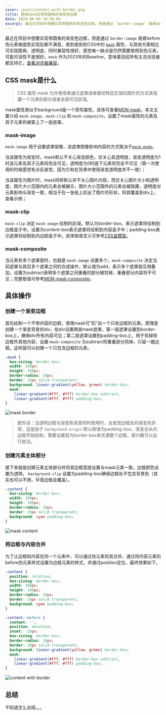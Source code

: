 ```yaml
---
cover: /post/content-with-border.png
title: 使用mask实现带圆角的渐变色边框
date: 2024-06-09 19:36:08
excerpt: 最近在项目中想要实现带圆角的渐变色边框，但是通过 `border-image` 或者before伪元素做底色实现后都不满意，直到查到到CSS中的mask属性，与其他方案相比可实现圆角、透明底，同时兼容性很好，感觉唯一缺点是仍然需要使用到伪元素，可能可读性不是很好。
---
```


最近在项目中想要实现带圆角的渐变色边框，但是通过 `border-image` 或者before伪元素做底色实现后都不满意，直到查到到CSS中的 [`mask`](https://developer.mozilla.org/zh-CN/docs/Web/CSS/mask) 属性，与其他方案相比可实现圆角、透明底，同时兼容性很好，感觉唯一缺点是仍然需要使用到伪元素，可能可读性不是很好。`mask` 作为2023年的Baseline，意味着目前所有主流浏览器都支持它，[查看浏览器兼容](https://caniuse.com/?search=CSS%20Masks)。

## CSS mask是什么

> CSS 属性 mask 允许使用者通过遮罩或者裁切特定区域的图片的方式来隐藏一个元素的部分或者全部可见区域。

mask属性类似于background是一个简写属性，具体可查看[MDN mask](https://developer.mozilla.org/zh-CN/docs/Web/CSS/mask)，本文主要介绍 `mask-image`、`mask-clip` 和 `mask-composite`，设置了mask属性的元素及其子元素将被蒙上了一层遮罩。

### mask-image

`mask-image` 用于设置遮罩层像，该遮罩图像影响内容的方式取决于[`mask-mode`](https://developer.mozilla.org/zh-CN/docs/Web/CSS/mask-mode)。

当该属性为渐变时，mask默认不关心渐变颜色，仅关心其透明度，渐变透明度为1时该元素及其子元素将完全可见，透明度为0时底下元素将完全不可见（第一次使用的时候感觉有点反直觉，因为它和在背景中使用渐变透明度并不一致）；

当该属性为图片时，mask同样默认并不关心图片内容，而仅关心图片大小和透明度，图片大小范围内的元素会被展示，图片大小范围外的元素会被隐藏，透明度对元素影响与渐变一致，相当于在一张纸上扣出了图片的形状，将其覆盖到div上，查看示例；

### mask-clip

`mask-clip` 决定 `mask-image` 绘制的区域，默认为border-box，表示遮罩将绘制到边框盒子中。设置为content-box表示遮罩将绘制到内容盒子中；padding-box表示遮罩将绘制到内边距盒子中。具体取值含义可参考[CSS盒模型](https://developer.mozilla.org/zh-CN/docs/Learn/CSS/Building_blocks/The_box_model)。

### mask-composite

当元素有多个遮罩层时，也就是 `mask-image` 设置多个，`mask-composite` 决定当前遮罩与其后多个遮罩之间的合成操作，默认值为add，表示多个遮罩层互相叠加。设置为subtract表明多个遮罩之间重叠的部分被剪掉，重叠部分内容将不可见；完整取值可参考[MDN mask-composite](https://developer.mozilla.org/en-US/docs/Web/CSS/mask-composite#syntax)。

## 具体操作

### 创建一个渐变边框

首先绘制一个不带内容的边框，使用mask可”扣”出一个只有边框的元素。原理是创建一个渐变背景的div，给div设置两层mask遮罩，第一层遮罩设置到border-box上，确保div所有内容可见；第二层遮罩设置到padding-box上，用于剪掉除边框外其他内容，设置 `mask-composite` 为subtract将重叠部分剪掉，只留一圈边框。这样就可以创建一个只包含边框的元素。

```css
.mask {
  box-sizing: border-box;
  width: 100px;
  height: 100px;
  border-radius: 16px;
  border: 10px solid transparent;
  background: linear-gradient(yellow, green) border-box;
  mask:
    linear-gradient(#fff, #fff) border-box subtract,
    linear-gradient(#fff, #fff) padding-box;
}
```

![mask border](/post/mask-border.png)

> 题外话：当透明边框与渐变色背景同时使用时，会发现边框处的渐变色异常，这是由于 `background-origin` 默认取值为padding-box，渐变会从内边距开始绘制，需要设置其为border-box来充满整个边框，感兴趣可以自行尝试。

### 创建元素主体部分

接下来就是创建元素主体部分并将其边框宽度设置与mask元素一致，边框颜色设置为透明， `background-clip` 设置为padding-box确保边框处不包含背景色（其实也可以不用，毕竟边框会覆盖）。

```css
.content {
  box-sizing: border-box;
  width: 100px;
  height: 100px;
  border-radius: 16px;
  border: 10px solid transparent;
  background: cyan padding-box;
}
```

![mask content](/post/mask-content.png)

### 将边框与内容合并

为了让边框和内容在同一个元素中，可以通过伪元素将其合并，通过将内容元素的before伪元素样式设置为边框元素的样式，并通过position定位，最终效果如下。

```css
.content {
  position: relative;
  box-sizing: border-box;
  width: 100px;
  height: 100px;
  border-radius: 16px;
  border: 10px solid transparent;
  background: cyan padding-box;
}

.content::before {
  content: '';
  position: absolute;
  inset: -10px;
  box-sizing: border-box;
  border-radius: 16px;
  border: 10px solid transparent;
  background: linear-gradient(yellow, green) border-box;
  mask:
    linear-gradient(#fff, #fff) border-box subtract,
    linear-gradient(#fff, #fff) padding-box;
}
```

![content with border](/post/content-with-border.png)

## 总结

不知道怎么总结。。。
